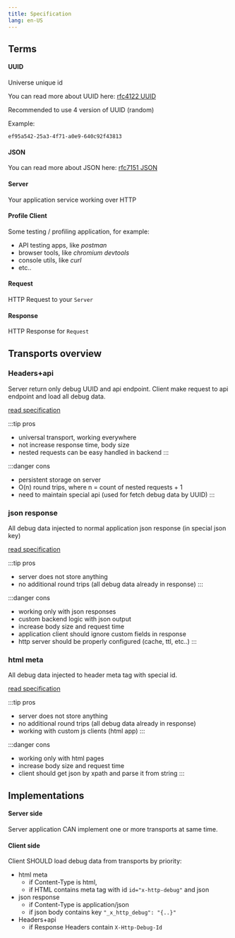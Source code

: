 ```yaml
---
title: Specification
lang: en-US
---
```


## Terms

#### UUID
Universe unique id

You can read more about UUID here:
[rfc4122 UUID](https://tools.ietf.org/html/rfc4122)

Recommended to use 4 version of UUID (random)

Example:
```
ef95a542-25a3-4f71-a0e9-640c92f43813
```

#### JSON

You can read more about JSON here:
[rfc7151 JSON](https://tools.ietf.org/html/rfc7159)

#### Server
Your application service working over HTTP

#### Profile Client
Some testing / profiling application, for example:
- API testing apps, like *postman*
- browser tools, like *chromium devtools*
- console utils, like *curl*
- etc..

#### Request
HTTP Request to your `Server`

#### Response
HTTP Response for `Request`


## Transports overview

### Headers+api

Server return only debug UUID and api endpoint.
Client make request to api endpoint and load all debug data.

[read specification](transport/headers-request)

:::tip pros
+ universal transport, working everywhere
+ not increase response time, body size
+ nested requests can be easy handled in backend
:::

:::danger cons
- persistent storage on server
- O(n) round trips, where n = count of nested requests + 1
- need to maintain special api (used for fetch debug data by UUID)
:::


### json response

All debug data injected to normal application json response (in special
json key)

[read specification](transport/json-response)

:::tip pros
+ server does not store anything
+ no additional round trips (all debug data already in response)
:::

:::danger cons
- working only with json responses
- custom backend logic with json output
- increase body size and request time
- application client should ignore custom fields in response
- http server should be properly configured (cache, ttl, etc..)
:::


### html meta

All debug data injected to header meta tag with special id.

[read specification](transport/html-meta)

:::tip pros
+ server does not store anything
+ no additional round trips (all debug data already in response)
+ working with custom js clients (html app)
:::

:::danger cons
- working only with html pages
- increase body size and request time
- client should get json by xpath and parse it from string
:::

## Implementations

#### Server side

Server application CAN implement one or more transports at
same time.

#### Client side

Client SHOULD load debug data from transports by priority:
- html meta
    - if Content-Type is html, 
    - if HTML contains meta tag with id `id="x-http-debug"` and json
- json response
    - if Content-Type is application/json
    - if json body contains key `"_x_http_debug": "{..}"`
- Headers+api
    - if Response Headers contain `X-Http-Debug-Id`